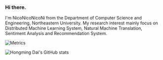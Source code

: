 ### Hi there.  
I'm NicoNicoNicoNi from the Department of Computer Science and Engineering, Northeastern University. My research interest mainly focus on Distributed Machine Learning System, Natural Machine Translation, Sentiment Analysis and Recommendation System. 


![Metrics](https://metrics.lecoq.io/johncruyff14?template=classic&base.activity=0&base.community=0&base.repositories=0&isocalendar=1&languages=1&introduction=1&stars=1&skyline=1&isocalendar.duration=half-year&languages.ignored=html%2Ccss%2Cc&languages.limit=8&languages.sections=most-used&languages.colors=Blue&languages.aliases=C%2B%2B%2CPython&languages.threshold=0%25&languages.indepth=true&languages.analysis.timeout=15&languages.categories=C%2B%2B%2CPython&languages.recent.categories=markup%2C%20programming&languages.recent.load=300&languages.recent.days=14&introduction.title=true&stars.limit=4&skyline.year=2021&skyline.frames=60&skyline.quality=1&skyline.compatibility=true&config.timezone=Asia%2FShanghai&config.display=large)

![Hongming Dai's GitHub stats](https://github-readme-stats.vercel.app/api?username=johncruyff14&count_private=true)
